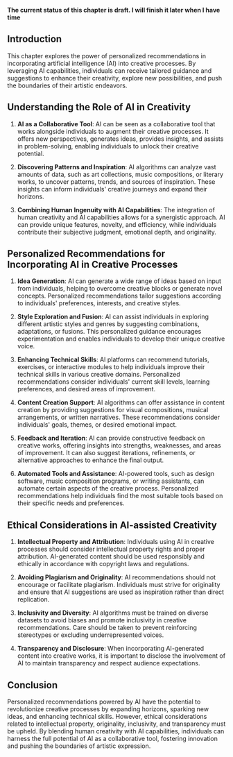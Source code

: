 **The current status of this chapter is draft. I will finish it later when I have time**

Introduction
------------

This chapter explores the power of personalized recommendations in incorporating artificial intelligence (AI) into creative processes. By leveraging AI capabilities, individuals can receive tailored guidance and suggestions to enhance their creativity, explore new possibilities, and push the boundaries of their artistic endeavors.

Understanding the Role of AI in Creativity
------------------------------------------

1. **AI as a Collaborative Tool**: AI can be seen as a collaborative tool that works alongside individuals to augment their creative processes. It offers new perspectives, generates ideas, provides insights, and assists in problem-solving, enabling individuals to unlock their creative potential.

2. **Discovering Patterns and Inspiration**: AI algorithms can analyze vast amounts of data, such as art collections, music compositions, or literary works, to uncover patterns, trends, and sources of inspiration. These insights can inform individuals' creative journeys and expand their horizons.

3. **Combining Human Ingenuity with AI Capabilities**: The integration of human creativity and AI capabilities allows for a synergistic approach. AI can provide unique features, novelty, and efficiency, while individuals contribute their subjective judgment, emotional depth, and originality.

Personalized Recommendations for Incorporating AI in Creative Processes
-----------------------------------------------------------------------

1. **Idea Generation**: AI can generate a wide range of ideas based on input from individuals, helping to overcome creative blocks or generate novel concepts. Personalized recommendations tailor suggestions according to individuals' preferences, interests, and creative styles.

2. **Style Exploration and Fusion**: AI can assist individuals in exploring different artistic styles and genres by suggesting combinations, adaptations, or fusions. This personalized guidance encourages experimentation and enables individuals to develop their unique creative voice.

3. **Enhancing Technical Skills**: AI platforms can recommend tutorials, exercises, or interactive modules to help individuals improve their technical skills in various creative domains. Personalized recommendations consider individuals' current skill levels, learning preferences, and desired areas of improvement.

4. **Content Creation Support**: AI algorithms can offer assistance in content creation by providing suggestions for visual compositions, musical arrangements, or written narratives. These recommendations consider individuals' goals, themes, or desired emotional impact.

5. **Feedback and Iteration**: AI can provide constructive feedback on creative works, offering insights into strengths, weaknesses, and areas of improvement. It can also suggest iterations, refinements, or alternative approaches to enhance the final output.

6. **Automated Tools and Assistance**: AI-powered tools, such as design software, music composition programs, or writing assistants, can automate certain aspects of the creative process. Personalized recommendations help individuals find the most suitable tools based on their specific needs and preferences.

Ethical Considerations in AI-assisted Creativity
------------------------------------------------

1. **Intellectual Property and Attribution**: Individuals using AI in creative processes should consider intellectual property rights and proper attribution. AI-generated content should be used responsibly and ethically in accordance with copyright laws and regulations.

2. **Avoiding Plagiarism and Originality**: AI recommendations should not encourage or facilitate plagiarism. Individuals must strive for originality and ensure that AI suggestions are used as inspiration rather than direct replication.

3. **Inclusivity and Diversity**: AI algorithms must be trained on diverse datasets to avoid biases and promote inclusivity in creative recommendations. Care should be taken to prevent reinforcing stereotypes or excluding underrepresented voices.

4. **Transparency and Disclosure**: When incorporating AI-generated content into creative works, it is important to disclose the involvement of AI to maintain transparency and respect audience expectations.

Conclusion
----------

Personalized recommendations powered by AI have the potential to revolutionize creative processes by expanding horizons, sparking new ideas, and enhancing technical skills. However, ethical considerations related to intellectual property, originality, inclusivity, and transparency must be upheld. By blending human creativity with AI capabilities, individuals can harness the full potential of AI as a collaborative tool, fostering innovation and pushing the boundaries of artistic expression.

